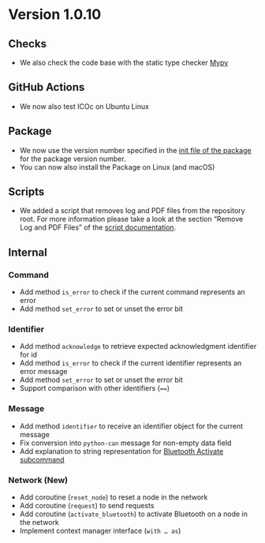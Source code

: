 # Version 1.0.10

## Checks

- We also check the code base with the static type checker [Mypy](https://mypy.readthedocs.io)

## GitHub Actions

- We now also test ICOc on Ubuntu Linux

## Package

- We now use the version number specified in the [init file of the package](../../mytoolit/__init__.py) for the package version number.
- You can now also install the Package on Linux (and macOS)

## Scripts

- We added a script that removes log and PDF files from the repository root. For more information please take a look at the section “Remove Log and PDF Files” of the [script documentation](../Scripts.md).

## Internal

### Command

- Add method `is_error` to check if the current command represents an error
- Add method `set_error` to set or unset the error bit

### Identifier

- Add method `acknowledge` to retrieve expected acknowledgment identifier for id
- Add method `is_error` to check if the current identifier represents an error message
- Add method `set_error` to set or unset the error bit
- Support comparison with other identifiers (`==`)

### Message

- Add method `identifier` to receive an identifier object for the current message
- Fix conversion into `python-can` message for non-empty data field
- Add explanation to string representation for [Bluetooth Activate subcommand](https://mytoolit.github.io/Documentation/#value:bluetooth-subcommand)

### Network (New)

- Add coroutine (`reset_node`) to reset a node in the network
- Add coroutine (`request`) to send requests
- Add coroutine (`activate_bluetooth`) to activate Bluetooth on a node in the network
- Implement context manager interface (`with … as`)
